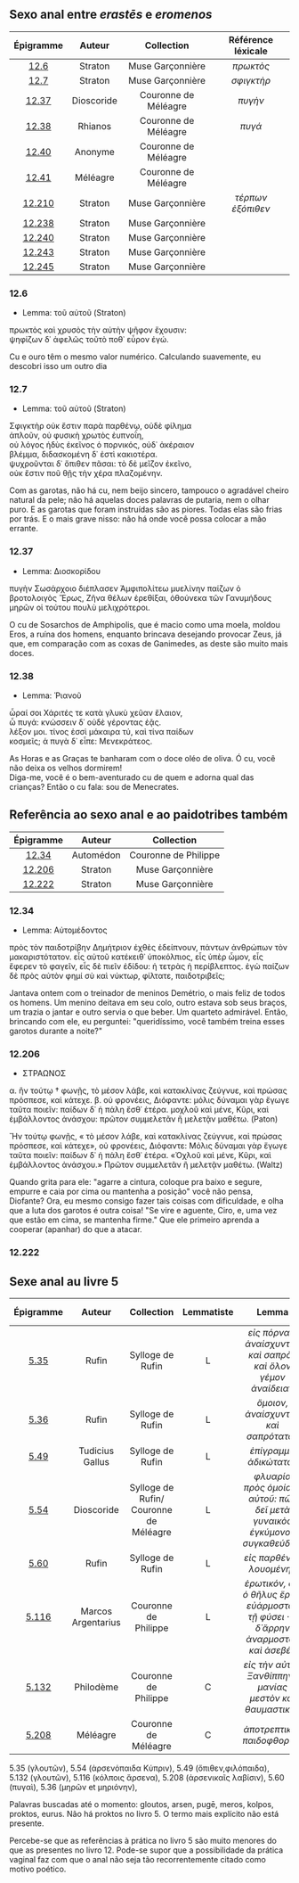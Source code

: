 ## Sexo anal entre <em>erastēs</em> e <em>eromenos</em>

| Épigramme  | Auteur | Collection | Référence léxicale |
|:---:|:---:|:---:|:---:|
|<a href="https://anthologiagraeca.org/passages/urn:cts:greekLit:tlg7000.tlg001.ag:12.6/">12.6</a> | Straton | Muse Garçonnière | <em>πρωκτὸς</em> |
|<a href="https://anthologiagraeca.org/passages/urn:cts:greekLit:tlg7000.tlg001.ag:12.7/">12.7</a> | Straton | Muse Garçonnière | <em>σφιγκτὴρ</em> |
|<a href="https://anthologiagraeca.org/passages/urn:cts:greekLit:tlg7000.tlg001.ag:12.37/">12.37</a> | Dioscoride | Couronne de Méléagre | <em>πυγὴν</em> |
|<a href="https://anthologiagraeca.org/passages/urn:cts:greekLit:tlg7000.tlg001.ag:12.38/">12.38</a> | Rhianos | Couronne de Méléagre | <em>πυγά</em> |
|<a href="https://anthologiagraeca.org/passages/urn:cts:greekLit:tlg7000.tlg001.ag:12.40/">12.40</a> | Anonyme | Couronne de Méléagre |
|<a href="https://anthologiagraeca.org/passages/urn:cts:greekLit:tlg7000.tlg001.ag:12.41/">12.41</a> | Méléagre | Couronne de Méléagre |
|<a href="https://anthologiagraeca.org/passages/urn:cts:greekLit:tlg7000.tlg001.ag:12.210/">12.210</a> | Straton | Muse Garçonnière | <em>τέρπων ἐξόπιθεν</em> |
|<a href="https://anthologiagraeca.org/passages/urn:cts:greekLit:tlg7000.tlg001.ag:12.238/">12.238</a> | Straton | Muse Garçonnière |
|<a href="https://anthologiagraeca.org/passages/urn:cts:greekLit:tlg7000.tlg001.ag:12.240/">12.240 | Straton | Muse Garçonnière |
|<a href="https://anthologiagraeca.org/passages/urn:cts:greekLit:tlg7000.tlg001.ag:12.243/">12.243 | Straton |  Muse Garçonnière |
|<a href="https://anthologiagraeca.org/passages/urn:cts:greekLit:tlg7000.tlg001.ag:12.245/">12.245 | Straton | Muse Garçonnière |


### 12.6
- Lemma: τοῦ αὐτοῦ (Straton)

πρωκτὸς καὶ χρυσὸς τὴν αὐτὴν ψῆφον ἔχουσιν:  
ψηφίζων δ᾽ ἀφελῶς τοῦτὸ ποθ᾽ εὗρον ἐγώ. 

Cu e ouro têm o mesmo valor numérico. Calculando suavemente, eu descobri isso um outro dia

### 12.7
- Lemma: τοῦ αὐτοῦ (Straton)

Σφιγκτὴρ οὐκ ἔστιν παρὰ παρθένῳ, οὐδὲ φίλημα  
ἁπλοῦν, οὐ φυσικὴ χρωτὸς ἐυπνοΐη,  
οὐ λόγος ἡδὺς ἐκεῖνος ὁ πορνικός, οὐδ᾽ ἀκέραιον  
βλέμμα, διδασκομένη δ᾽ ἐστὶ κακιοτέρα.  
ψυχροῦνται δ᾽ ὄπιθεν πᾶσαι: τὸ δὲ μεῖζον ἐκεῖνο,  
οὐκ ἔστιν ποῦ θῇς τὴν χέρα πλαζομένην.   

Com as garotas, não há cu, nem beijo sincero, tampouco o agradável cheiro natural da pele;
não há aquelas doces palavras de putaria, nem o olhar puro. E as garotas que foram instruídas são as piores.
Todas elas são frias por trás. E o mais grave nisso: não há onde você possa colocar a mão errante.

### 12.37 
- Lemma: Διοσκορίδου

πυγὴν Σωσάρχοιο διέπλασεν Ἀμφιπολίτεω
μυελίνην παίζων ὁ βροτολοιγὸς Ἔρως,
Ζῆνα θέλων ἐρεθίξαι, ὁθούνεκα τῶν Γανυμήδους
μηρῶν οἱ τούτου πουλὺ μελιχρότεροι.

O cu de Sosarchos de Amphipolis, que é macio como uma moela, moldou Eros, a ruína dos homens, enquanto brincava desejando provocar Zeus, já que, em comparação com as coxas de Ganimedes, as deste são muito mais doces.

### 12.38
- Lemma: Ῥιανοῦ

ὧραί σοι Χάριτές τε κατὰ γλυκὺ χεῦαν ἔλαιον,<br>
ὦ πυγά: κνώσσειν δ᾽ οὐδὲ γέροντας ἐᾷς.<br>
λέξον μοι. τίνος ἐσσὶ μάκαιρα τύ, καὶ τίνα παίδων<br>
κοσμεῖς; ἁ πυγὰ δ᾽ εἶπε: Μενεκράτεος.

As Horas e as Graças te banharam com o doce oléo de oliva. Ó cu, você não deixa os velhos dormirem!<br>
Diga-me, você é o bem-aventurado cu de quem e adorna qual das crianças? Então o cu fala: sou de Menecrates.

## Referência ao sexo anal e ao paidotribes também

| Épigramme | Auteur | Collection |
|:---:|:---:|:---:|
|<a href="https://anthologiagraeca.org/passages/urn:cts:greekLit:tlg7000.tlg001.ag:12.34/">12.34</a> | Automédon | Couronne de Philippe |
|<a href="https://anthologiagraeca.org/passages/urn:cts:greekLit:tlg7000.tlg001.ag:12.206/">12.206</a> | Straton | Muse Garçonnière |
|<a href="https://anthologiagraeca.org/passages/urn:cts:greekLit:tlg7000.tlg001.ag:12.222/">12.222 | Straton | Muse Garçonnière |

### 12.34
- Lemma: Αὐτομέδοντος

πρὸς τὸν παιδοτρίβην Δημήτριον ἐχθὲς ἐδείπνουν,
πάντων ἀνθρώπων τὸν μακαριστότατον.
εἷς αὐτοῦ κατέκειθ᾽ ὑποκόλπιος, εἷς ὑπὲρ ὦμον,
εἷς ἔφερεν τὸ φαγεῖν, εἷς δὲ πιεῖν ἐδίδου:
ἡ τετρὰς ἡ περίβλεπτος. ἐγὼ παίζων δὲ πρὸς αὐτὸν
φημί σὺ καὶ νύκτωρ, φίλτατε, παιδοτριβεῖς; 

Jantava ontem com o treinador de meninos Demétrio, o mais feliz de todos os homens.
Um menino deitava em seu colo, outro estava sob seus braços, um trazia o jantar e outro servia o que beber.
Um quarteto admirável. Então, brincando com ele, eu perguntei: "queridíssimo, você também treina esses garotos durante a noite?"

### 12.206
- ΣΤΡΑΩΝΟΣ

α. ἢν τούτῳ † φωνῇς, τὸ μέσον λάβε, καὶ κατακλίνας
ζεύγνυε, καὶ πρώσας πρόσπεσε, καὶ κάτεχε.
β. οὐ φρονέεις, Διόφαντε: μόλις δύναμαι γὰρ ἔγωγε
ταῦτα ποιεῖν: παίδων δ᾽ ἡ πάλη ἔσθ᾽ ἑτέρα.
μοχλοῦ καὶ μένε, Κῦρι, καὶ ἐμβάλλοντος ἀνάσχου:
πρῶτον συμμελετᾶν ἢ μελετᾷν μαθέτω. (Paton)

Ἤν τούτῳ φωνῇς, « τὸ μέσον λάβε, καὶ κατακλίνας
ζεύγνυε, καὶ πρώσας πρόσπεσε, καὶ κάτεχε»,
οὐ φρονέεις, Διόφαντε: Mόλις δύναμαι γὰρ ἔγωγε
ταῦτα ποιεῖν: παίδων δ᾽ ἡ πάλη ἔσθ᾽ ἑτέρα.
«Ὀχλοῦ καὶ μένε, Κῦρι, καὶ ἐμβάλλοντος ἀνάσχου.»
Πρῶτον συμμελετᾶν ἢ μελετᾷν μαθέτω. (Waltz)

Quando grita para ele: "agarre a cintura, coloque pra baixo e segure, empurre e caia por cima ou mantenha a posição" você não pensa, Diofante? Ora, eu mesmo consigo fazer tais coisas com dificuldade, e olha que a luta dos garotos é outra coisa!
"Se vire e aguente, Ciro, e, uma vez que estão em cima, se mantenha firme." Que ele primeiro aprenda a cooperar (apanhar) do que a atacar.


### 12.222

## Sexe anal au livre 5

| Épigramme | Auteur | Collection | Lemmatiste | Lemma | Référence léxicale |
|:---:|:---:|:---:|:---:|:---:|:--:|
|<a href="https://anthologiagraeca.org/passages/urn:cts:greekLit:tlg7000.tlg001.ag:5.35/">5.35</a> | Rufin | Sylloge de Rufin |  L | <em>εἰς πόρνας, ἀναίσχυντον καὶ σαπρὸν καὶ ὅλον γέμον ἀναίδειαν</em> | <em>γλουτῶν</em> |
|<a href="https://anthologiagraeca.org/passages/urn:cts:greekLit:tlg7000.tlg001.ag:5.36/">5.36</a> | Rufin | Sylloge de Rufin | L | <em>ὅμοιον, ἀναίσχυντον καὶ σαπρότατον</em> | <em>μηρῶν</em> et <em>μηριόνην</em> |
|<a href="https://anthologiagraeca.org/passages/urn:cts:greekLit:tlg7000.tlg001.ag:5.49/">5.49</a> | Tudicius Gallus | Sylloge de Rufin | L | <em>ἐπίγραμμα ἀδικώτατον</em> | <em>ὄπιθεν</em> et <em>φιλόπαιδα</em> |
|<a href="https://anthologiagraeca.org/passages/urn:cts:greekLit:tlg7000.tlg001.ag:5.54/">5.54</a> | Dioscoride | Sylloge de Rufin/ Couronne de Méléagre | L | <em>φλυαρία πρὸς ὁμοίους αὐτοῦ: πῶς δεῖ μετὰ γυναικὸς έγκύμονος συγκαθεύδειν</em> | <em>ἀρσενόπαιδα Κύπριν</em> |
|<a href="https://anthologiagraeca.org/passages/urn:cts:greekLit:tlg7000.tlg001.ag:5.60/">5.60</a> | Rufin | Sylloge de Rufin | L | <em>εἰς παρθένον λουομένην</em> | <em>πυγαὶ</em>
|<a href="https://anthologiagraeca.org/passages/urn:cts:greekLit:tlg7000.tlg001.ag:5.116/">5.116</a> | Marcos Argentarius | Couronne de Philippe | L | <em>ἐρωτικόν, ὅτι ὁ θῆλυς ἔρως εὐάρμοστον τῇ φύσει · ὁ δ᾽ἄρρην ἀναρμοστον καὶ ἀσεβές</em> | <em>κόλποις ἄρσενα</em> |
|<a href="https://anthologiagraeca.org/passages/urn:cts:greekLit:tlg7000.tlg001.ag:5.132/">5.132</a> | Philodème | Couronne de Philippe | C | <em>εἰς τὴν αὐτὴν Ξανθίππην · μανίας μεστὸν καὶ θαυμαστικόν</em> | <em>γλουτῶν</em>
|<a href="https://anthologiagraeca.org/passages/urn:cts:greekLit:tlg7000.tlg001.ag:5.208/">5.208</a> | Méléagre | Couronne de Méléagre | C | <em>ἀποτρεπτικὸν παιδοφθορίας</em> | <em>ἀρσενικαῖς λαβίσιν</em> |

5.35 (γλουτῶν), 5.54 (ἀρσενόπαιδα Κύπριν), 5.49 (ὄπιθεν,φιλόπαιδα), 5.132 (γλουτῶν), 5.116 (κόλποις ἄρσενα), 5.208 (ἀρσενικαῖς λαβίσιν), 5.60 (πυγαὶ), 5.36 (μηρῶν et μηριόνην), 

Palavras buscadas até o momento: gloutos, arsen, pugē, meros, kolpos, proktos, eurus.
Não há proktos no livro 5. O termo mais explícito não está presente.

Percebe-se que as referências à prática no livro 5 são muito menores do que as presentes no livro 12. Pode-se supor que a possibilidade da prática vaginal faz com que o anal não seja tão recorrentemente citado como motivo poético.
